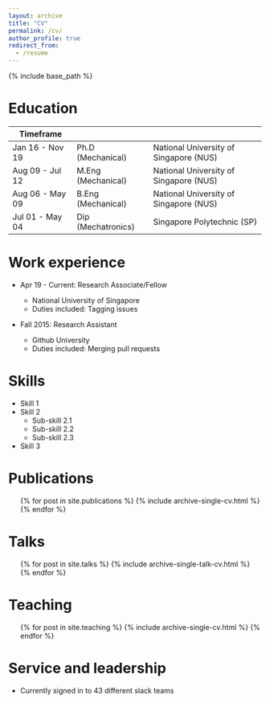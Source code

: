 ```yaml
---
layout: archive
title: "CV"
permalink: /cv/
author_profile: true
redirect_from:
  - /resume
---
```


{% include base_path %}

Education
======
|Timeframe|   |   |
|---|---|---|
|Jan 16 - Nov 19| Ph.D (Mechanical)| National University of Singapore (NUS)|
|Aug 09 - Jul 12| M.Eng (Mechanical)| National University of Singapore (NUS)|
|Aug 06 - May 09| B.Eng (Mechanical)| National University of Singapore (NUS)|
|Jul 01 - May 04| Dip (Mechatronics)| Singapore Polytechnic (SP)|

Work experience
======
* Apr 19 - Current:  Research Associate/Fellow
  * National University of Singapore
  * Duties included: Tagging issues
  
* Fall 2015: Research Assistant
  * Github University
  * Duties included: Merging pull requests
  
  
Skills
======
* Skill 1
* Skill 2
  * Sub-skill 2.1
  * Sub-skill 2.2
  * Sub-skill 2.3
* Skill 3

Publications
======
  <ul>{% for post in site.publications %}
    {% include archive-single-cv.html %}
  {% endfor %}</ul>
  
Talks
======
  <ul>{% for post in site.talks %}
    {% include archive-single-talk-cv.html %}
  {% endfor %}</ul>
  
Teaching
======
  <ul>{% for post in site.teaching %}
    {% include archive-single-cv.html %}
  {% endfor %}</ul>
  
Service and leadership
======
* Currently signed in to 43 different slack teams
